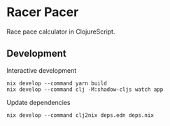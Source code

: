 # Racer Pacer

Race pace calculator in ClojureScript.

## Development

Interactive development
```
nix develop --command yarn build
nix develop --command clj -M:shadow-cljs watch app
```

Update dependencies

```
nix develop --command clj2nix deps.edn deps.nix
```
